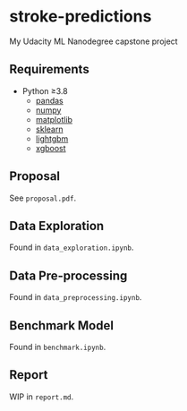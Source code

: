# stroke-predictions

My Udacity ML Nanodegree capstone project

## Requirements

* Python ≥3.8
  * [pandas](https://pandas.pydata.org/)
  * [numpy](https://numpy.org/)
  * [matplotlib](https://matplotlib.org/)
  * [sklearn](https://scikit-learn.org/stable/index.html)
  * [lightgbm](https://lightgbm.readthedocs.io/en/latest/index.html)
  * [xgboost](https://xgboost.ai/)

## Proposal

See `proposal.pdf`.

## Data Exploration

Found in `data_exploration.ipynb`.

## Data Pre-processing

Found in `data_preprocessing.ipynb`.

## Benchmark Model

Found in `benchmark.ipynb`.

## Report

WIP in `report.md`.
